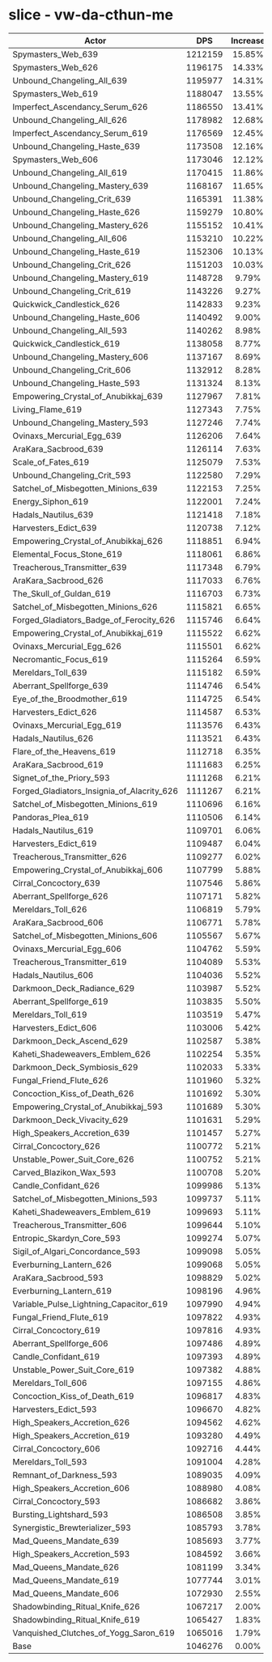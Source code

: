 # slice - vw-da-cthun-me
| Actor | DPS | Increase |
|---|:---:|:---:|
|Spymasters_Web_639|1212159|15.85%|
|Spymasters_Web_626|1196175|14.33%|
|Unbound_Changeling_All_639|1195977|14.31%|
|Spymasters_Web_619|1188047|13.55%|
|Imperfect_Ascendancy_Serum_626|1186550|13.41%|
|Unbound_Changeling_All_626|1178982|12.68%|
|Imperfect_Ascendancy_Serum_619|1176569|12.45%|
|Unbound_Changeling_Haste_639|1173508|12.16%|
|Spymasters_Web_606|1173046|12.12%|
|Unbound_Changeling_All_619|1170415|11.86%|
|Unbound_Changeling_Mastery_639|1168167|11.65%|
|Unbound_Changeling_Crit_639|1165391|11.38%|
|Unbound_Changeling_Haste_626|1159279|10.80%|
|Unbound_Changeling_Mastery_626|1155152|10.41%|
|Unbound_Changeling_All_606|1153210|10.22%|
|Unbound_Changeling_Haste_619|1152306|10.13%|
|Unbound_Changeling_Crit_626|1151203|10.03%|
|Unbound_Changeling_Mastery_619|1148728|9.79%|
|Unbound_Changeling_Crit_619|1143226|9.27%|
|Quickwick_Candlestick_626|1142833|9.23%|
|Unbound_Changeling_Haste_606|1140492|9.00%|
|Unbound_Changeling_All_593|1140262|8.98%|
|Quickwick_Candlestick_619|1138058|8.77%|
|Unbound_Changeling_Mastery_606|1137167|8.69%|
|Unbound_Changeling_Crit_606|1132912|8.28%|
|Unbound_Changeling_Haste_593|1131324|8.13%|
|Empowering_Crystal_of_Anubikkaj_639|1127967|7.81%|
|Living_Flame_619|1127343|7.75%|
|Unbound_Changeling_Mastery_593|1127246|7.74%|
|Ovinaxs_Mercurial_Egg_639|1126206|7.64%|
|AraKara_Sacbrood_639|1126114|7.63%|
|Scale_of_Fates_619|1125079|7.53%|
|Unbound_Changeling_Crit_593|1122580|7.29%|
|Satchel_of_Misbegotten_Minions_639|1122153|7.25%|
|Energy_Siphon_619|1122001|7.24%|
|Hadals_Nautilus_639|1121418|7.18%|
|Harvesters_Edict_639|1120738|7.12%|
|Empowering_Crystal_of_Anubikkaj_626|1118851|6.94%|
|Elemental_Focus_Stone_619|1118061|6.86%|
|Treacherous_Transmitter_639|1117348|6.79%|
|AraKara_Sacbrood_626|1117033|6.76%|
|The_Skull_of_Guldan_619|1116703|6.73%|
|Satchel_of_Misbegotten_Minions_626|1115821|6.65%|
|Forged_Gladiators_Badge_of_Ferocity_626|1115746|6.64%|
|Empowering_Crystal_of_Anubikkaj_619|1115522|6.62%|
|Ovinaxs_Mercurial_Egg_626|1115501|6.62%|
|Necromantic_Focus_619|1115264|6.59%|
|Mereldars_Toll_639|1115182|6.59%|
|Aberrant_Spellforge_639|1114746|6.54%|
|Eye_of_the_Broodmother_619|1114725|6.54%|
|Harvesters_Edict_626|1114587|6.53%|
|Ovinaxs_Mercurial_Egg_619|1113576|6.43%|
|Hadals_Nautilus_626|1113521|6.43%|
|Flare_of_the_Heavens_619|1112718|6.35%|
|AraKara_Sacbrood_619|1111683|6.25%|
|Signet_of_the_Priory_593|1111268|6.21%|
|Forged_Gladiators_Insignia_of_Alacrity_626|1111267|6.21%|
|Satchel_of_Misbegotten_Minions_619|1110696|6.16%|
|Pandoras_Plea_619|1110506|6.14%|
|Hadals_Nautilus_619|1109701|6.06%|
|Harvesters_Edict_619|1109487|6.04%|
|Treacherous_Transmitter_626|1109277|6.02%|
|Empowering_Crystal_of_Anubikkaj_606|1107799|5.88%|
|Cirral_Concoctory_639|1107546|5.86%|
|Aberrant_Spellforge_626|1107171|5.82%|
|Mereldars_Toll_626|1106819|5.79%|
|AraKara_Sacbrood_606|1106771|5.78%|
|Satchel_of_Misbegotten_Minions_606|1105567|5.67%|
|Ovinaxs_Mercurial_Egg_606|1104762|5.59%|
|Treacherous_Transmitter_619|1104089|5.53%|
|Hadals_Nautilus_606|1104036|5.52%|
|Darkmoon_Deck_Radiance_629|1103987|5.52%|
|Aberrant_Spellforge_619|1103835|5.50%|
|Mereldars_Toll_619|1103519|5.47%|
|Harvesters_Edict_606|1103006|5.42%|
|Darkmoon_Deck_Ascend_629|1102587|5.38%|
|Kaheti_Shadeweavers_Emblem_626|1102254|5.35%|
|Darkmoon_Deck_Symbiosis_629|1102033|5.33%|
|Fungal_Friend_Flute_626|1101960|5.32%|
|Concoction_Kiss_of_Death_626|1101692|5.30%|
|Empowering_Crystal_of_Anubikkaj_593|1101689|5.30%|
|Darkmoon_Deck_Vivacity_629|1101631|5.29%|
|High_Speakers_Accretion_639|1101457|5.27%|
|Cirral_Concoctory_626|1100772|5.21%|
|Unstable_Power_Suit_Core_626|1100752|5.21%|
|Carved_Blazikon_Wax_593|1100708|5.20%|
|Candle_Confidant_626|1099986|5.13%|
|Satchel_of_Misbegotten_Minions_593|1099737|5.11%|
|Kaheti_Shadeweavers_Emblem_619|1099693|5.11%|
|Treacherous_Transmitter_606|1099644|5.10%|
|Entropic_Skardyn_Core_593|1099274|5.07%|
|Sigil_of_Algari_Concordance_593|1099098|5.05%|
|Everburning_Lantern_626|1099068|5.05%|
|AraKara_Sacbrood_593|1098829|5.02%|
|Everburning_Lantern_619|1098196|4.96%|
|Variable_Pulse_Lightning_Capacitor_619|1097990|4.94%|
|Fungal_Friend_Flute_619|1097822|4.93%|
|Cirral_Concoctory_619|1097816|4.93%|
|Aberrant_Spellforge_606|1097486|4.89%|
|Candle_Confidant_619|1097393|4.89%|
|Unstable_Power_Suit_Core_619|1097382|4.88%|
|Mereldars_Toll_606|1097155|4.86%|
|Concoction_Kiss_of_Death_619|1096817|4.83%|
|Harvesters_Edict_593|1096670|4.82%|
|High_Speakers_Accretion_626|1094562|4.62%|
|High_Speakers_Accretion_619|1093280|4.49%|
|Cirral_Concoctory_606|1092716|4.44%|
|Mereldars_Toll_593|1091004|4.28%|
|Remnant_of_Darkness_593|1089035|4.09%|
|High_Speakers_Accretion_606|1088980|4.08%|
|Cirral_Concoctory_593|1086682|3.86%|
|Bursting_Lightshard_593|1086508|3.85%|
|Synergistic_Brewterializer_593|1085793|3.78%|
|Mad_Queens_Mandate_639|1085693|3.77%|
|High_Speakers_Accretion_593|1084592|3.66%|
|Mad_Queens_Mandate_626|1081199|3.34%|
|Mad_Queens_Mandate_619|1077744|3.01%|
|Mad_Queens_Mandate_606|1072930|2.55%|
|Shadowbinding_Ritual_Knife_626|1067217|2.00%|
|Shadowbinding_Ritual_Knife_619|1065427|1.83%|
|Vanquished_Clutches_of_Yogg_Saron_619|1065016|1.79%|
|Base|1046276|0.00%|
